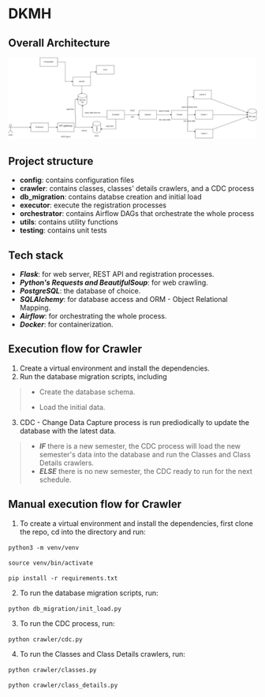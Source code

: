 
# DKMH

## Overall Architecture

![Overall Architecture](dkmh.drawio.png)

## Project structure

- **config**: contains configuration files
- **crawler**: contains classes, classes' details crawlers, and a CDC process
- **db_migration**: contains databse creation and initial load
- **executor**: execute the registration processes
- **orchestrator**: contains Airflow DAGs that orchestrate the whole process
- **utils**: contains utility functions
- **testing**: contains unit tests

## Tech stack

- ***Flask***: for web server, REST API and registration processes.
- ***Python's Requests and BeautifulSoup***: for web crawling.
- ***PostgreSQL***: the database of choice.
- ***SQLAlchemy***: for database access and ORM - Object Relational Mapping.
- ***Airflow***: for orchestrating the whole process.
- ***Docker***: for containerization.

## Execution flow for Crawler

1. Create a virtual environment and install the dependencies.
2. Run the database migration scripts, including

> - Create the database schema.
>
> - Load the initial data.

3. CDC - Change Data Capture process is run prediodically to update the database with the latest data.

> - ***IF*** there is a new semester, the CDC process will load the new semester's data into the database and run the Classes and Class Details crawlers.
> - ***ELSE*** there is no new semester, the CDC ready to run for the next schedule.

## Manual execution flow for Crawler

1. To create a virtual environment and install the dependencies, first clone the repo, cd into the directory and run:

```python3 -m venv/venv```

```source venv/bin/activate```

```pip install -r requirements.txt```

2. To run the database migration scripts, run:

```python db_migration/init_load.py```

3. To run the CDC process, run:

```python crawler/cdc.py```

4. To run the Classes and Class Details crawlers, run:

```python crawler/classes.py```

```python crawler/class_details.py```
